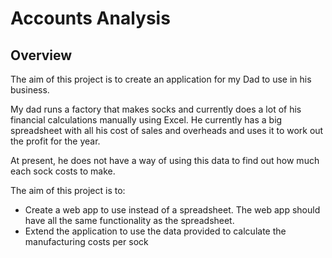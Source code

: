 # Accounts Analysis

## Overview

The aim of this project is to create an application for my Dad to use in his business.

My dad runs a factory that makes socks and currently does a lot of his financial calculations manually using Excel. He currently has a big spreadsheet with all his cost of sales and overheads and uses it to work out the profit for the year.

At present, he does not have a way of using this data to find out how much each sock costs to make.

The aim of this project is to: 
- Create a web app to use instead of a spreadsheet. The web app should have all the same functionality as the spreadsheet. 
- Extend the application to use the data provided to calculate the manufacturing costs per sock
